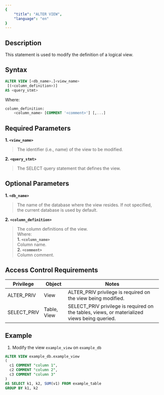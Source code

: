 ```yaml
---
{
    "title": "ALTER VIEW",
    "language": "en"
}
---
```


<!--
Licensed to the Apache Software Foundation (ASF) under one
or more contributor license agreements.  See the NOTICE file
distributed with this work for additional information
regarding copyright ownership.  The ASF licenses this file
to you under the Apache License, Version 2.0 (the
"License"); you may not use this file except in compliance
with the License.  You may obtain a copy of the License at

  http://www.apache.org/licenses/LICENSE-2.0

Unless required by applicable law or agreed to in writing,
software distributed under the License is distributed on an
"AS IS" BASIS, WITHOUT WARRANTIES OR CONDITIONS OF ANY
KIND, either express or implied.  See the License for the
specific language governing permissions and limitations
under the License.
-->

## Description

This statement is used to modify the definition of a logical view.

## Syntax

```sql
ALTER VIEW [<db_name>.]<view_name> 
 [(<column_definition>)]
AS <query_stmt>
```

Where:
```sql
column_definition:
    <column_name> [COMMENT '<comment>'] [,...]
```

## Required Parameters

**1. `<view_name>`**
> The identifier (i.e., name) of the view to be modified.

**2. `<query_stmt>`**
> The SELECT query statement that defines the view.

## Optional Parameters

**1. `<db_name>`**
> The name of the database where the view resides. If not specified, the current database is used by default.

**2. `<column_definition>`**
> The column definitions of the view.  
> Where:  
> **1. `<column_name>`**  
> Column name.  
> **2. `<comment>`**  
> Column comment.

## Access Control Requirements

| Privilege     | Object   | Notes                                                                 |
|---------------|----------|-----------------------------------------------------------------------|
| ALTER_PRIV   | View     | ALTER_PRIV privilege is required on the view being modified.         |
| SELECT_PRIV  | Table, View | SELECT_PRIV privilege is required on the tables, views, or materialized views being queried. |

## Example

1. Modify the view `example_view` on `example_db`

  ```sql
  ALTER VIEW example_db.example_view
  (
    c1 COMMENT "column 1",
    c2 COMMENT "column 2",
    c3 COMMENT "column 3"
  )
  AS SELECT k1, k2, SUM(v1) FROM example_table 
  GROUP BY k1, k2
  ```